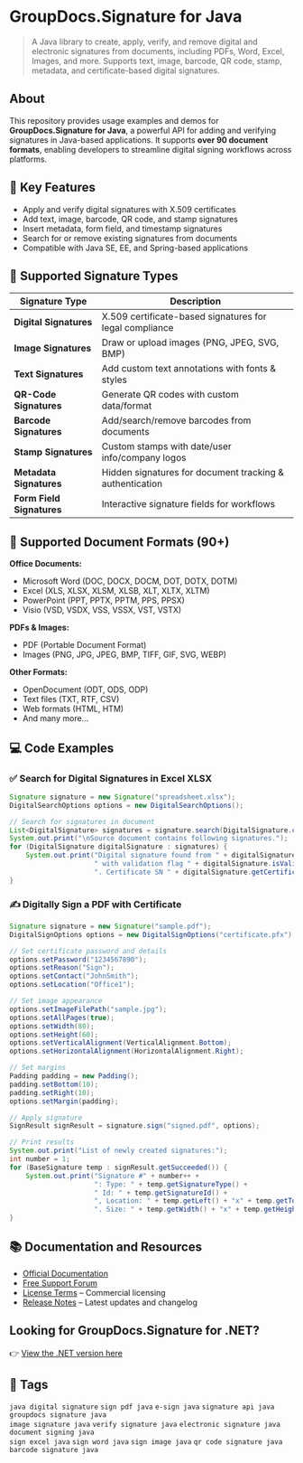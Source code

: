 # GroupDocs.Signature for Java

> A Java library to create, apply, verify, and remove digital and electronic signatures from documents, including PDFs, Word, Excel, Images, and more. Supports text, image, barcode, QR code, stamp, metadata, and certificate-based digital signatures.


## About

This repository provides usage examples and demos for **GroupDocs.Signature for Java**, a powerful API for adding and verifying signatures in Java-based applications. It supports **over 90 document formats**, enabling developers to streamline digital signing workflows across platforms.


## 🔑 Key Features

- Apply and verify digital signatures with X.509 certificates
- Add text, image, barcode, QR code, and stamp signatures
- Insert metadata, form field, and timestamp signatures
- Search for or remove existing signatures from documents
- Compatible with Java SE, EE, and Spring-based applications


## 🔧 Supported Signature Types

| Signature Type     | Description                                |
|--------------------|--------------------------------------------|
| **Digital Signatures** | X.509 certificate-based signatures for legal compliance |
| **Image Signatures**   | Draw or upload images (PNG, JPEG, SVG, BMP)    |
| **Text Signatures**    | Add custom text annotations with fonts & styles |
| **QR-Code Signatures** | Generate QR codes with custom data/format   |
| **Barcode Signatures** | Add/search/remove barcodes from documents         |
| **Stamp Signatures**   | Custom stamps with date/user info/company logos |
| **Metadata Signatures** | Hidden signatures for document tracking & authentication |
| **Form Field Signatures** | Interactive signature fields for workflows |


## 📁 Supported Document Formats (90+)

**Office Documents:**
- Microsoft Word (DOC, DOCX, DOCM, DOT, DOTX, DOTM)
- Excel (XLS, XLSX, XLSM, XLSB, XLT, XLTX, XLTM)
- PowerPoint (PPT, PPTX, PPTM, PPS, PPSX)
- Visio (VSD, VSDX, VSS, VSSX, VST, VSTX)

**PDFs & Images:**
- PDF (Portable Document Format)
- Images (PNG, JPG, JPEG, BMP, TIFF, GIF, SVG, WEBP)

**Other Formats:**
- OpenDocument (ODT, ODS, ODP)
- Text files (TXT, RTF, CSV)
- Web formats (HTML, HTM)
- And many more...


## 💻 Code Examples

### ✅ Search for Digital Signatures in Excel XLSX

```java
Signature signature = new Signature("spreadsheet.xlsx");
DigitalSearchOptions options = new DigitalSearchOptions();

// Search for signatures in document
List<DigitalSignature> signatures = signature.search(DigitalSignature.class, options);
System.out.print("\nSource document contains following signatures.");
for (DigitalSignature digitalSignature : signatures) {
    System.out.print("Digital signature found from " + digitalSignature.getSignTime() +
                     " with validation flag " + digitalSignature.isValid() +
                     ". Certificate SN " + digitalSignature.getCertificate().getType());
}
```


### ✍️ Digitally Sign a PDF with Certificate
```java
Signature signature = new Signature("sample.pdf");
DigitalSignOptions options = new DigitalSignOptions("certificate.pfx");

// Set certificate password and details
options.setPassword("1234567890");
options.setReason("Sign");
options.setContact("JohnSmith");
options.setLocation("Office1");

// Set image appearance
options.setImageFilePath("sample.jpg");
options.setAllPages(true);
options.setWidth(80);
options.setHeight(60);
options.setVerticalAlignment(VerticalAlignment.Bottom);
options.setHorizontalAlignment(HorizontalAlignment.Right);

// Set margins
Padding padding = new Padding();
padding.setBottom(10);
padding.setRight(10);
options.setMargin(padding);

// Apply signature
SignResult signResult = signature.sign("signed.pdf", options);

// Print results
System.out.print("List of newly created signatures:");
int number = 1;
for (BaseSignature temp : signResult.getSucceeded()) {
    System.out.print("Signature #" + number++ +
                     ": Type: " + temp.getSignatureType() +
                     " Id: " + temp.getSignatureId() +
                     ", Location: " + temp.getLeft() + "x" + temp.getTop() +
                     ". Size: " + temp.getWidth() + "x" + temp.getHeight());
}
```


## 📚 Documentation and Resources

- [Official Documentation](https://docs.groupdocs.com/signature/java/)
- [Free Support Forum](https://forum.groupdocs.com/c/signature)
- [License Terms](https://purchase.groupdocs.com/policies/license) – Commercial licensing
- [Release Notes](https://releases.groupdocs.com/signature/java/) – Latest updates and changelog


## Looking for GroupDocs.Signature for .NET?

👉 [View the .NET version here](https://github.com/groupdocs-signature/GroupDocs.Signature-for-NET)

<!-- SEO Keywords: digital signature, create digital signature, document sign, document signature, e sign, e sign process, e signature, e signature from image, electronic sign, electronic signature, signature e sign, groupdocs signature, sign documents online, sign pdf doc, sign pdf document, sign the pdf, sign to pdf, signature app, signature pdf, signing pdf document, csv file signature, remove barcode from pdf, qr code remover from pdf, signature valid png, get a signature, signature api, signature java, esign pdf, file signature, verify signature, create signature, image signature -->


## 🔖 Tags

`java digital signature` `sign pdf java` `e-sign java` `signature api java` `groupdocs signature java`  
`image signature java` `verify signature java` `electronic signature java` `document signing java`  
`sign excel java` `sign word java` `sign image java` `qr code signature java` `barcode signature java`
